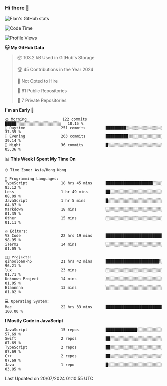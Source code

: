 ### Hi there 👋

![Elan's GitHub stats](https://github-readme-stats.vercel.app/api?username=elaninhust&rank_icon=github)

<!--START_SECTION:waka-->
![Code Time](http://img.shields.io/badge/Code%20Time-352%20hrs%2035%20mins-blue)

![Profile Views](http://img.shields.io/badge/Profile%20Views-0-blue)

**🐱 My GitHub Data** 

> 📦 103.2 kB Used in GitHub's Storage 
 > 
> 🏆 45 Contributions in the Year 2024
 > 
> 🚫 Not Opted to Hire
 > 
> 📜 61 Public Repositories 
 > 
> 🔑 7 Private Repositories 
 > 
**I'm an Early 🐤** 

```text
🌞 Morning                122 commits         █████░░░░░░░░░░░░░░░░░░░░   18.15 % 
🌆 Daytime                251 commits         █████████░░░░░░░░░░░░░░░░   37.35 % 
🌃 Evening                263 commits         ██████████░░░░░░░░░░░░░░░   39.14 % 
🌙 Night                  36 commits          █░░░░░░░░░░░░░░░░░░░░░░░░   05.36 % 
```


📊 **This Week I Spent My Time On** 

```text
🕑︎ Time Zone: Asia/Hong_Kong

💬 Programming Languages: 
TypeScript               18 hrs 45 mins      █████████████████████░░░░   83.12 % 
Less                     1 hr 49 mins        ██░░░░░░░░░░░░░░░░░░░░░░░   08.09 % 
JavaScript               1 hr 5 mins         █░░░░░░░░░░░░░░░░░░░░░░░░   04.87 % 
Markdown                 18 mins             ░░░░░░░░░░░░░░░░░░░░░░░░░   01.35 % 
Other                    15 mins             ░░░░░░░░░░░░░░░░░░░░░░░░░   01.11 % 

🔥 Editors: 
VS Code                  22 hrs 19 mins      █████████████████████████   98.95 % 
iTerm2                   14 mins             ░░░░░░░░░░░░░░░░░░░░░░░░░   01.05 % 

🐱‍💻 Projects: 
qihooloan-h5             21 hrs 42 mins      ████████████████████████░   96.21 % 
lux                      23 mins             ░░░░░░░░░░░░░░░░░░░░░░░░░   01.71 % 
Unknown Project          14 mins             ░░░░░░░░░░░░░░░░░░░░░░░░░   01.05 % 
Elannnnn                 13 mins             ░░░░░░░░░░░░░░░░░░░░░░░░░   01.02 % 

💻 Operating System: 
Mac                      22 hrs 33 mins      █████████████████████████   100.00 % 
```

**I Mostly Code in JavaScript** 

```text
JavaScript               15 repos            ██████████████░░░░░░░░░░░   57.69 % 
Swift                    2 repos             ██░░░░░░░░░░░░░░░░░░░░░░░   07.69 % 
TypeScript               2 repos             ██░░░░░░░░░░░░░░░░░░░░░░░   07.69 % 
C++                      2 repos             ██░░░░░░░░░░░░░░░░░░░░░░░   07.69 % 
Java                     1 repo              █░░░░░░░░░░░░░░░░░░░░░░░░   03.85 % 
```




 Last Updated on 20/07/2024 01:10:55 UTC
<!--END_SECTION:waka-->
